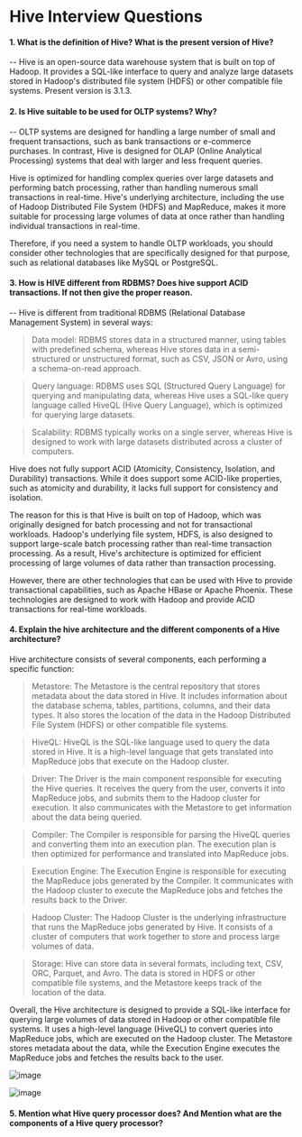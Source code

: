 # Hive Interview Questions

#### 1. What is the definition of Hive? What is the present version of Hive?

-- Hive is an open-source data warehouse system that is built on top of Hadoop. It provides a SQL-like interface to query and analyze large datasets stored in Hadoop's distributed file system (HDFS) or other compatible file systems. Present version is 3.1.3.

#### 2. Is Hive suitable to be used for OLTP systems? Why?

-- OLTP systems are designed for handling a large number of small and frequent transactions, such as bank transactions or e-commerce purchases. In contrast, Hive is designed for OLAP (Online Analytical Processing) systems that deal with larger and less frequent queries.

Hive is optimized for handling complex queries over large datasets and performing batch processing, rather than handling numerous small transactions in real-time. Hive's underlying architecture, including the use of Hadoop Distributed File System (HDFS) and MapReduce, makes it more suitable for processing large volumes of data at once rather than handling individual transactions in real-time.

Therefore, if you need a system to handle OLTP workloads, you should consider other technologies that are specifically designed for that purpose, such as relational databases like MySQL or PostgreSQL.

#### 3. How is HIVE different from RDBMS? Does hive support ACID transactions. If not then give the proper reason.

-- Hive is different from traditional RDBMS (Relational Database Management System) in several ways:

> Data model: RDBMS stores data in a structured manner, using tables with predefined schema, whereas Hive stores data in a semi-structured or unstructured format, such as CSV, JSON or Avro, using a schema-on-read approach.

> Query language: RDBMS uses SQL (Structured Query Language) for querying and manipulating data, whereas Hive uses a SQL-like query language called HiveQL (Hive Query Language), which is optimized for querying large datasets.

> Scalability: RDBMS typically works on a single server, whereas Hive is designed to work with large datasets distributed across a cluster of computers.

Hive does not fully support ACID (Atomicity, Consistency, Isolation, and Durability) transactions. While it does support some ACID-like properties, such as atomicity and durability, it lacks full support for consistency and isolation.

The reason for this is that Hive is built on top of Hadoop, which was originally designed for batch processing and not for transactional workloads. Hadoop's underlying file system, HDFS, is also designed to support large-scale batch processing rather than real-time transaction processing. As a result, Hive's architecture is optimized for efficient processing of large volumes of data rather than transaction processing.

However, there are other technologies that can be used with Hive to provide transactional capabilities, such as Apache HBase or Apache Phoenix. These technologies are designed to work with Hadoop and provide ACID transactions for real-time workloads.

#### 4. Explain the hive architecture and the different components of a Hive architecture?

Hive architecture consists of several components, each performing a specific function:

> Metastore: The Metastore is the central repository that stores metadata about the data stored in Hive. It includes information about the database schema, tables, partitions, columns, and their data types. It also stores the location of the data in the Hadoop Distributed File System (HDFS) or other compatible file systems.

> HiveQL: HiveQL is the SQL-like language used to query the data stored in Hive. It is a high-level language that gets translated into MapReduce jobs that execute on the Hadoop cluster.

> Driver: The Driver is the main component responsible for executing the Hive queries. It receives the query from the user, converts it into MapReduce jobs, and submits them to the Hadoop cluster for execution. It also communicates with the Metastore to get information about the data being queried.

> Compiler: The Compiler is responsible for parsing the HiveQL queries and converting them into an execution plan. The execution plan is then optimized for performance and translated into MapReduce jobs.

> Execution Engine: The Execution Engine is responsible for executing the MapReduce jobs generated by the Compiler. It communicates with the Hadoop cluster to execute the MapReduce jobs and fetches the results back to the Driver.

> Hadoop Cluster: The Hadoop Cluster is the underlying infrastructure that runs the MapReduce jobs generated by Hive. It consists of a cluster of computers that work together to store and process large volumes of data.

> Storage: Hive can store data in several formats, including text, CSV, ORC, Parquet, and Avro. The data is stored in HDFS or other compatible file systems, and the Metastore keeps track of the location of the data.

Overall, the Hive architecture is designed to provide a SQL-like interface for querying large volumes of data stored in Hadoop or other compatible file systems. It uses a high-level language (HiveQL) to convert queries into MapReduce jobs, which are executed on the Hadoop cluster. The Metastore stores metadata about the data, while the Execution Engine executes the MapReduce jobs and fetches the results back to the user.

![image](https://user-images.githubusercontent.com/118034802/234181817-c8391cdb-5107-4ac1-b6e5-47649fffe73b.png)

![image](https://user-images.githubusercontent.com/118034802/234181094-38350548-d80e-4b02-a674-8ba241709896.png)

#### 5. Mention what Hive query processor does? And Mention what are the components of a Hive query processor?








